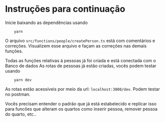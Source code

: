 # Instruções para continuação


Inicie baixando as dependências usando 

```
    yarn
```

O arquivo `src/functions/people/createPerson.ts` está com comentários e correções. Visualizem esse arquivo e façam as correções nas demais funções.

Todas as funções relativas à pessoas já foi criada e está conectada com o Banco de dados As rotas de pessoas já estão criadas, vocês podem testar usando 

```
    yarn dev
```

As rotas estão acessíveis por meio da url: `localhost:3000/dev`. Podem testar no postman.

Vocês precisam entender o padrão que já está estabelecido e replicar isso para funcões que alteram os quartos como inserir pessoa, remover pessoa do quarto, etc..